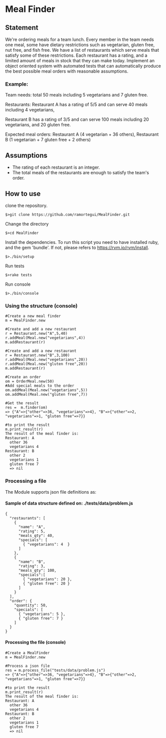 # Meal Finder

## Statement

We're ordering meals for a team lunch. Every member in the team needs one meal, some have dietary restrictions such as vegetarian, gluten free, nut free, and fish free. We have a list of restaurants which serve meals that satisfy some of these restrictions. Each restaurant has a rating, and a limited amount of meals in stock that they can make today. Implement an object oriented system with automated tests that can automatically produce the best possible meal orders with reasonable assumptions.

### Example:

Team needs: total 50 meals including 5 vegetarians and 7 gluten free.

Restaurants: Restaurant A has a rating of 5/5 and can serve 40 meals including 4 vegetarians,

Restaurant B has a rating of 3/5 and can serve 100 meals including 20 vegetarians, and 20 gluten free.

Expected meal orders: Restaurant A (4 vegetarian + 36 others), Restaurant B (1 vegetarian + 7 gluten free + 2 others)

## Assumptions

- The rating of each restaurant is an integer.
- The total meals of the restaurants are enough to satisfy the team's order.

## How to use

clone the repository.

    $>git clone https://github.com/ramortegui/MealFinder.git

Change the directory

    $>cd MealFinder

Install the dependencies. To run this script you need to have installed ruby, and the gem 'bundle'.
If not, please refers to https://rvm.io/rvm/install.

    $>./bin/setup

Run tests

    $>rake tests

Run console

    $>./bin/console

### Using the structure (console)

    #Create a new meal finder
    m = MealFinder.new

    #Create and add a new restaurant
    r = Restaurant.new("A",5,40)
    r.addMeal(Meal.new("vegetarians",4))
    m.addRestaurant(r)

    #Create and add a new restaurant
    r = Restaurant.new("B",3,100)
    r.addMeal(Meal.new("vegetarians",20))
    r.addMeal(Meal.new("gluten free",20))
    m.addRestaurant(r)

    #Create an order
    om = OrderMeal.new(50)
    #Add special meals to the order
    om.addMeal(Meal.new("vegetarians",5))
    om.addMeal(Meal.new("gluten free",7))

    #Get the result
    res =  m.finder(om)
    => {"A"=>{"other"=>36, "vegetarians"=>4}, "B"=>{"other"=>2, "vegetarians"=>1, "gluten free"=>7}}

    #to print the result
    m.print_result(r)
    The result of the meal finder is:
    Restaurant: A
      other 36
      vegetarians 4
    Restaurant: B
      other 2
      vegetarians 1
      gluten free 7
      => nil



### Processing a file

The Module supports json file definitions as:

#### Sample of data structure defined on: ./tests/data/problem.js
```
{
  "restaurants": [
    {
      "name": "A",
      "rating": 5,
      "meals_qty": 40,
      "specials": [
        { "vegetarians": 4  }
      ]
    },
    {
      "name": "B",
      "rating": 3,
      "meals_qty": 100,
      "specials":[
        { "vegetarians": 20 },
        { "gluten free": 20 }
      ]
    }
  ],
  "order": {
    "quantity": 50,
    "specials": [
      { "vegetarians": 5 },
      { "gluten free": 7 }
    ]
  }
}
```
#### Processing the file (console)

    #Create a MealFinder
    m = MealFinder.new

    #Process a json file
    res = m.process_file("tests/data/problem.js")
    => {"A"=>{"other"=>36, "vegetarians"=>4}, "B"=>{"other"=>2, "vegetarians"=>1, "gluten free"=>7}} 

    #to print the result
    m.print_result(r)
    The result of the meal finder is:
    Restaurant: A
      other 36
      vegetarians 4
    Restaurant: B
      other 2
      vegetarians 1
      gluten free 7
      => nil

